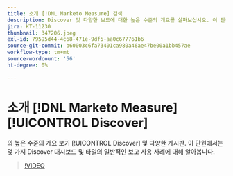 ```yaml
---
title: 소개 [!DNL Marketo Measure] 검색
description: Discover 및 다양한 보드에 대한 높은 수준의 개요를 살펴보십시오. 이 단원에서는 몇 가지 Discover 대시보드 및 타일의 일반적인 보고 사용 사례에 대해 알아봅니다.
jira: KT-11230
thumbnail: 347206.jpeg
exl-id: 79595d44-4c68-471e-9df5-aa0c677761b6
source-git-commit: b60003c6fa73401ca980a46ae47be00a1bb457ae
workflow-type: tm+mt
source-wordcount: '56'
ht-degree: 0%

---
```


# 소개 [!DNL Marketo Measure] [!UICONTROL Discover]

의 높은 수준의 개요 보기 [!UICONTROL Discover] 및 다양한 게시판. 이 단원에서는 몇 가지 Discover 대시보드 및 타일의 일반적인 보고 사용 사례에 대해 알아봅니다.

>[!VIDEO](https://video.tv.adobe.com/v/347206/?quality=12&learn=on)
